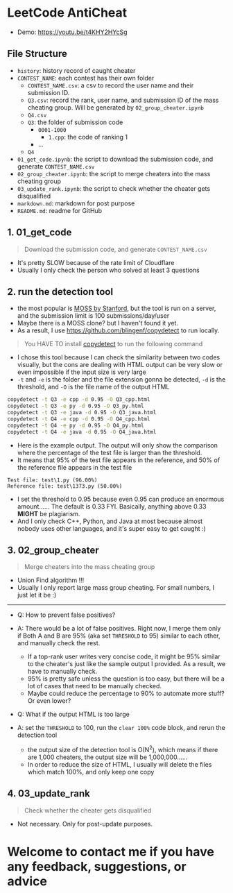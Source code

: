 # LeetCode AntiCheat

* Demo: https://youtu.be/t4KHY2HYcSg

## File Structure
* `history`: history record of caught cheater
* `CONTEST_NAME`: each contest has their own folder
  * `CONTEST_NAME.csv`: a csv to record the user name and their submission ID.
  * `Q3.csv`: record the rank, user name, and submission ID of the mass cheating group. Will be generated by `02_group_cheater.ipynb`
  * `Q4.csv`
  * `Q3`: the folder of submission code
    * `0001-1000`
      * `1.cpp`: the code of ranking 1
    * ...
  * `Q4`
* `01_get_code.ipynb`: the script to download the submission code, and generate `CONTEST_NAME.csv`
* `02_group_cheater.ipynb`: the script to merge cheaters into the mass cheating group
* `03_update_rank.ipynb`: the script to check whether the cheater gets disqualified
* `markdown.md`: markdown for post purpose
* `README.md`: readme for GitHub

## 1. 01_get_code
> Download the submission code, and generate `CONTEST_NAME.csv`
* It's pretty SLOW because of the rate limit of Cloudflare
* Usually I only check the person who solved at least 3 questions

## 2. run the detection tool
* the most popular is [MOSS by Stanford](https://theory.stanford.edu/~aiken/moss/), but the tool is run on a server, and the submission limit is 100 submissions/day/user
* Maybe there is a MOSS clone? but I haven't found it yet.
* As a result, I use https://github.com/blingenf/copydetect to run locally.
> You HAVE TO install [copydetect](https://github.com/blingenf/copydetect) to run the following command
* I chose this tool because I can check the similarity between two codes visually, but the cons are dealing with HTML output can be very slow or even impossible if the input size is very large
* `-t` and `-e` is the folder and the file extension gonna be detected,  `-d` is the threshold, and `-O` is the file name of the output HTML
```bash
copydetect -t Q3 -e cpp -d 0.95 -O Q3_cpp.html
copydetect -t Q3 -e py -d 0.95 -O Q3_py.html
copydetect -t Q3 -e java -d 0.95 -O Q3_java.html
copydetect -t Q4 -e cpp -d 0.95 -O Q4_cpp.html
copydetect -t Q4 -e py -d 0.95 -O Q4_py.html
copydetect -t Q4 -e java -d 0.95 -O Q4_java.html
```
* Here is the example output. The output will only show the comparison where the percentage of the test file is larger than the threshold.
* It means that 95% of the test file appears in the reference, and 50% of the reference file appears in the test file
```
Test file: test\1.py (96.00%)
Reference file: test\1373.py (50.00%)
```
* I set the threshold to 0.95 because even 0.95 can produce an enormous amount...... The default is 0.33 FYI. Basically, anything above 0.33 **MIGHT** be plagiarism.
* And I only check C++, Python, and Java at most because almost nobody uses other languages, and it's super easy to get caught :)

## 3. 02_group_cheater
> Merge cheaters into the mass cheating group
* Union Find algorithm !!!
* Usually I only report large mass group cheating. For small numbers, I just let it be :)
---
* Q: How to prevent false positives?
* A: There would be a lot of false positives. Right now, I merge them only if Both A and B are 95% (aka set `THRESHOLD` to 95) similar to each other, and manually check the rest.
  * If a top-rank user writes very concise code, it might be 95% similar to the cheater's just like the sample output I provided. As a result, we have to manually check.
  * 95% is pretty safe unless the question is too easy, but there will be a lot of cases that need to be manually checked.
  * Maybe could reduce the percentage to 90% to automate more stuff? Or even lower?

* Q: What if the output HTML is too large
* A: set the `THRESHOLD` to 100, run the `clear 100%` code block, and rerun the detection tool
  * the output size of the detection tool is O(N<sup>2</sup>), which means if there are 1,000 cheaters, the output size will be 1,000,000......
  * In order to reduce the size of HTML, I usually will delete the files which match 100%, and only keep one copy

## 4. 03_update_rank
> Check whether the cheater gets disqualified
* Not necessary. Only for post-update purposes.

# Welcome to contact me if you have any feedback, suggestions, or advice
